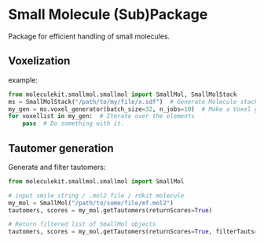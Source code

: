 # Small Molecule (Sub)Package

Package for efficient handling of small molecules.


## Voxelization 

example:

```python
from moleculekit.smallmol.smallmol import SmallMol, SmallMolStack
ms = SmallMolStack("/path/to/my/file/x.sdf")  # Generate Molecule stack 
my_gen = ms.voxel_generator(batch_size=32, n_jobs=10)  # Make a Voxel generator
for voxellist in my_gen:  # Iterate over the elements
    pass  # Do something with it.
```

## Tautomer generation
 
 
Generate and filter tautomers:
```python
from moleculekit.smallmol.smallmol import SmallMol

# input smile string / .mol2 file / rdkit molecule
my_mol = SmallMol("/path/to/some/file/mf.mol2")
tautomers, scores = my_mol.getTautomers(returnScores=True)

# Return filtered list of SmallMol objects
tautomers, scores = my_mol.getTautomers(returnScores=True, filterTauts=2)
```